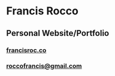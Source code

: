 # Francis Rocco

## Personal Website/Portfolio

### [francisroc.co](http://francisroc.co)

### [roccofrancis@gmail.com](mailto:roccofrancis@gmail.com)
